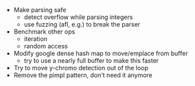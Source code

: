 - Make parsing safe
  - detect overflow while parsing integers
  - use fuzzing (afl, e.g.) to break the parser
- Benchmark other ops
  - iteration
  - random access
- Modify google dense hash map to move/emplace from buffer
  - try to use a nearly full buffer to make this faster
- Try to move y-chromo detection out of the loop
- Remove the pimpl pattern, don't need it anymore

